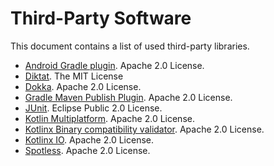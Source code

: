 # Third-Party Software

This document contains a list of used third-party libraries.

- [Android Gradle plugin](https://developer.android.com/build). Apache 2.0 License.
- [Diktat](https://github.com/saveourtool/diktat). The MIT License
- [Dokka](https://github.com/Kotlin/dokka). Apache 2.0 License.
- [Gradle Maven Publish Plugin](https://github.com/vanniktech/gradle-maven-publish-plugin). Apache 2.0 License.
- [JUnit](https://junit.org/junit5/). Eclipse Public 2.0 License.
- [Kotlin Multiplatform](https://kotlinlang.org). Apache 2.0 License.
- [Kotlinx Binary compatibility validator](https://github.com/Kotlin/binary-compatibility-validator). Apache 2.0 License.
- [Kotlinx IO](https://github.com/Kotlin/kotlinx-io). Apache 2.0 License.
- [Spotless](https://github.com/diffplug/spotless). Apache 2.0 License.
